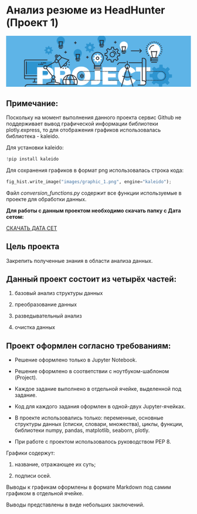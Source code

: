 # Анализ резюме из HeadHunter (Проект 1)
![](images/image_for_readme_hh_datascience_project.png)

## Примечание:
Поскольку на момент выполнения данного проекта cервис Github не поддерживает вывод графической информации библиотеки plotly.express, то для отображения графиков использовалась библиотека - kaleido.

Для установки kaleido:

```python
!pip install kaleido
```

Для сохранения графиков в формат png использовалась строка кода:
```python
fig_hist.write_image("images/graphic_1.png", engine="kaleido");
```

Файл *conversion_functions.py* содержит все функции используемые в проекте для обработки данных.

**Для работы с данным проектом необходимо скачать папку с Дата сетом:**

[СКАЧАТЬ ДАТА СЕТ](https://disk.yandex.com/d/cpzbJUcNf7daww)

## Цель проекта

Закрепить полученные знания в области анализа данных.

## Данный проект состоит из четырёх частей:

1. базовый анализ структуры данных

2. преобразование данных

3. разведывательный анализ

4. очистка данных

## Проект оформлен согласно требованиям:

- Решение оформлено только в Jupyter Notebook.

- Решение оформлено в соответствии с ноутбуком-шаблоном (Project).

- Каждое задание выполнено в отдельной ячейке, выделенной под задание.

- Код для каждого задания оформлен в одной-двух Jupyter-ячейках.

- В проекте использовались только: переменные, основные структуры данных (списки, словари, множества), циклы, функции, библиотеки numpy, pandas, matplotlib, seaborn, plotly.

- При работе с проектом использовалось руководством PEP 8.

Графики содержут: 

1. название, отражающее их суть;

2. подписи осей.

Выводы к графикам оформлены в формате Markdown под самим графиком в отдельной ячейке. 

Выводы представлены в виде небольших заключений.
